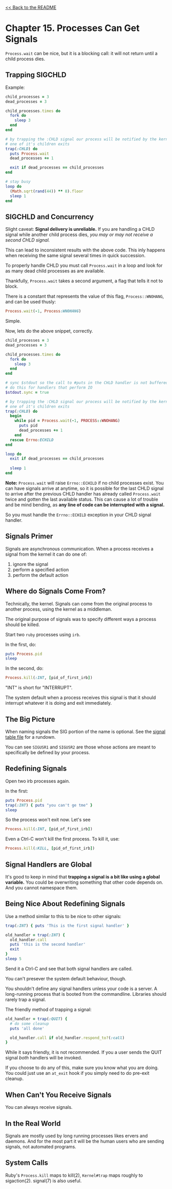 [&lt;&lt; Back to the README](README.md)

# Chapter 15. Processes Can Get Signals

`Process.wait` can be nice, but it is a blocking call: it will not return until
a child process dies.

## Trapping SIGCHLD

Example:

```ruby
child_processes = 3
dead_processes = 3

child_processes.times do
  fork do
    sleep 3
  end
end

# by trapping the :CHLD signal our process will be notified by the kernel when
# one of it's children exits
trap(:CHLD) do
  puts Process.wait
  dead_processes += 1

  exit if dead_processes == child_processes
end

# stay busy
loop do
  (Math.sqrt(rand(44)) ** 8).floor
  sleep 1
end
```

## SIGCHLD and Concurrency

Slight caveat: **Signal delivery is unreliable.** If you are handling a CHLD
signal while another child process dies, *you may or may not receive a second
CHLD signal.*

This can lead to inconsistent results with the above code. This inly happens
when receiving the same signal several times in quick succession.

To properly handle CHLD you must call `Process.wait` in a loop and look for as
many dead child processes as are available.

Thankfully, `Process.wait` takes a second argument, a flag that tells it not to
block.

There is a constant that represents the value of this flag, `Process::WNOHANG`,
and can be used thusly:

```ruby
Process.wait(-1, Process:WNOHANG)
```

Simple.

Now, lets do the above snippet, correctly.

```ruby
child_processes = 3
dead_processes = 3

child_processes.times do
  fork do
    sleep 3
  end
end

# sync $stdout so the call to #puts in the CHLD handler is not buffered.
# do this for handlers that perform IO
$stdout.sync = true

# by trapping the :CHLD signal our process will be notified by the kernel when
# one of it's children exits
trap(:CHLD) do
  begin
    while pid = Process.wait(-1, PROCESS::WNOHANG)
      puts pid
      dead_processes += 1
    end
  rescue Errno:ECHILD
end

loop do
  exit if dead_processes == child_processes
  
  sleep 1
end
```

**Note:** `Process.wait` will raise `Errno::ECHILD` if no child processes
exist. You can have signals arrive at anytime, so it is possible for the last
CHLD signal to arrive after the previous CHLD handler has already called
`Process.wait` twice and gotten the last available status. This can cause
a lot of trouble and be mind bending, as **any line of code can be interrupted
with a signal.**

So you must handle the `Errno::ECHILD` exception in your CHLD signal handler.

## Signals Primer

Signals are asynchronous communication. When a process receives a signal from
the kernel it can do one of:

1. ignore the signal
2. perform a specified action
3. perform the default action

## Where do Signals Come From?

Technically, the kernel. Signals can come from the original process to another
process, using the kernel as a middleman.

The original purpose of signals was to specify different ways a process should
be killed.

Start two `ruby` processes using `irb`.

In the first, do:

```ruby
puts Process.pid
sleep
```

In the second, do:

```ruby
Process.kill(:INT, [pid_of_first_irb])
```

"INT" is short for "INTERRUPT".

The system default when a process receives this signal is that it should
interrupt whatever it is doing and exit immediately.

## The Big Picture

When naming signals the SIG portion of the name is optional. See the
[signal table file](ch15-signal-table.txt) for a rundown.

You can see `SIGUSR1` and `SIGUSR2` are those whose actions are meant to
specifically be defined by your process.

## Redefining Signals

Open two irb processes again.

In the first:

```ruby
puts Process.pid
trap(:INT) { puts "you can't ge tme" }
sleep
```

So the process won't exit now. Let's see

```ruby
Process.kill(:INT, [pid_of_first_irb])
```

Even a Ctrl-C won't kill the first process. To kill it, use:

```ruby
Process.kill(:KILL, [pid_of_first_irb])
```

## Signal Handlers are Global

It's good to keep in mind that **trapping a signal is a bit like using a global
variable.** You could be overwriting something that other code depends on. And
you cannot namespace them.

## Being Nice About Redefining Signals

Use a method similar to this to be nice to other signals:

```ruby
trap(:INT) { puts 'This is the first signal handler' }

old_handler = trap(:INT) {
  old_handler.call
  puts 'this is the second handler'
  exit
}
sleep 5
```

Send it a Ctrl-C and see that both signal handlers are called.

You can't presever the system default behaviour, though.

You shouldn't define any signal handlers unless your code is a server. A
long-running process that is booted from the commandline. Libraries should
rarely trap a signal.

The friendly method of trapping a signal:

```ruby
old_handler = trap(:QUIT) {
  # do some cleanup
  puts 'all done'

  old_handler.call if old_handler.respond_to?(:call)
}
```

While it says friendly, it is not recommended. If you a user sends the QUIT
signal *both* handlers will be invoked.

If you choose to do any of this, make sure you know what you are doing. You
could just use an `at_exit` hook if you simply need to do pre-exit cleanup.

## When Can't You Receive Signals

You can always receive signals.

## In the Real World

Signals are mostly used by long running processes likes ervers and daemons.
And for the most part it will be the human users who are sending signals, not
automated programs.

## System Calls

Ruby's `Process.kill` maps to kill(2), `Kernel#trap` maps roughly to
sigaction(2). signal(7) is also useful.
